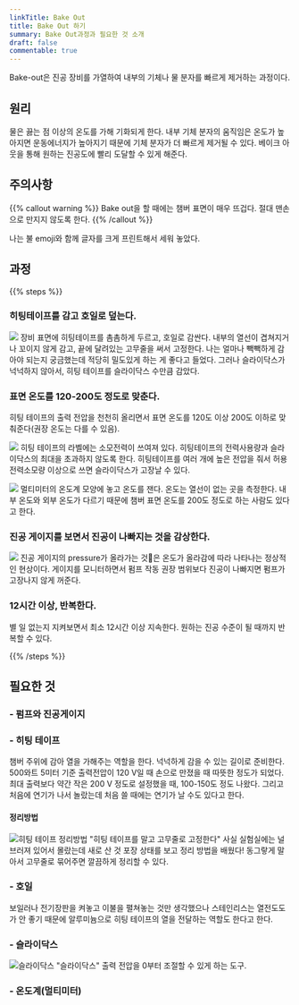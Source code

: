 ```yaml
---
linkTitle: Bake Out
title: Bake Out 하기
summary: Bake Out과정과 필요한 것 소개
draft: false
commentable: true
---
```


Bake-out은 진공 장비를 가열하여 내부의 기체나 물 분자를 빠르게 제거하는 과정이다.

<!--more-->

## 원리

물은 끓는 점 이상의 온도를 가해 기화되게 한다. 내부 기체 분자의 움직임은 온도가 높아지면 운동에너지가 높아지기 때문에 기체 분자가 더 빠르게 제거될 수 있다. 베이크 아웃을 통해 원하는 진공도에 빨리 도달할 수 있게 해준다.

## 주의사항

{{% callout warning %}}
Bake out을 할 때에는 챔버 표면이 매우 뜨겁다. 절대 맨손으로 만지지 않도록 한다.
{{% /callout %}}

나는 불 emoji와 함께 글자를 크게 프린트해서 세워 놓았다.

## 과정

{{% steps %}}

### 히팅테이프를 감고 호일로 덮는다.

![](https://assets.tina.io/aab3b88e-75e9-464f-bc3a-5c8bf84731f8/overall.jpg)
장비 표면에 히팅테이프를 촘촘하게 두르고, 호일로 감싼다. 내부의 열선이 겹쳐지거나 꼬이지 않게 감고, 끝에 달려있는 고무줄을 써서 고정한다.
나는 얼마나 빽빽하게 감아야 되는지 궁금했는데 적당히 밀도있게 하는 게 좋다고 들었다. 그러나 슬라이닥스가 넉넉하지 않아서, 히팅 테이프를 슬라이닥스 수만큼 감았다.

### 표면 온도를 120-200도 정도로 맞춘다.

히팅 테이프의 출력 전압을 천천히 올리면서 표면 온도를 120도 이상 200도 이하로 맞춰준다(권장 온도는 다를 수 있음). 

![](https://assets.tina.io/aab3b88e-75e9-464f-bc3a-5c8bf84731f8/heating_tape_00.jpg)
히팅 테이프의 라벨에는 소모전력이 쓰여져 있다. 히팅테이프의 전력사용량과 슬라이닥스의 최대을 초과하지 않도록 한다. 히팅테이프를 여러 개에 높은 전압을 줘서 허용 전력소모량 이상으로 쓰면 슬라이닥스가 고장날 수 있다.

![](https://assets.tina.io/aab3b88e-75e9-464f-bc3a-5c8bf84731f8/thermo.jpg)
멀티미터의 온도계 모양에 놓고 온도를 잰다. 온도는 열선이 없는 곳을 측정한다. 내부 온도와 외부 온도가 다르기 때문에 챔버 표면 온도를 200도 정도로 하는 사람도 있다고 한다.

### 진공 게이지를 보면서 진공이 나빠지는 것을 감상한다.

![](https://assets.tina.io/aab3b88e-75e9-464f-bc3a-5c8bf84731f8/vacuum.jpg)
진공 게이지의 pressure가 올라가는 것은 온도가 올라감에 따라 나타나는 정상적인 현상이다. 게이지를 모니터하면서 펌프 작동 권장 범위보다 진공이 나빠지면 펌프가 고장나지 않게 꺼준다. 

### 12시간 이상, 반복한다.

별 일 없는지 지켜보면서 최소 12시간 이상 지속한다. 원하는 진공 수준이 될 때까지 반복할 수 있다. 

{{% /steps %}}

## 필요한 것

### - 펌프와 진공게이지

### - 히팅 테이프
챔버 주위에 감아 열을 가해주는 역할을 한다. 넉넉하게 감을 수 있는 길이로 준비한다. 500와트 5미터 기준 출력전압이 120 V일 때 손으로 만졌을 때 따뜻한 정도가 되었다. 최대 출력보다 약간 작은 200 V 정도로 설정했을 때, 100-150도 정도 나왔다. 그리고 처음에 연기가 나서 놀랐는데 처음 쓸 때에는 연기가 날 수도 있다고 한다.
#### 정리방법
![히팅 테이프 정리방법 "히팅 테이프를 말고 고무줄로 고정한다"](https://assets.tina.io/aab3b88e-75e9-464f-bc3a-5c8bf84731f8/Heating_tape_01.jpg)
사실 실험실에는 널브러져 있어서 몰랐는데 새로 산 것 포장 상태를 보고 정리 방법을 배웠다! 동그랗게 말아서 고무줄로 묶어주면 깔끔하게 정리할 수 있다.

### - 호일
보일러나 전기장판을 켜놓고 이불을 펼쳐놓는 것만 생각했으나 스테인리스는 열전도도가 안 좋기 때문에 알루미늄으로 히팅 테이프의 열을 전달하는 역할도 한다고 한다.

### - 슬라이닥스
![슬라이닥스 "슬라이닥스"](https://assets.tina.io/aab3b88e-75e9-464f-bc3a-5c8bf84731f8/slidacs01.jpg)
출력 전압을 0부터 조절할 수 있게 하는 도구.

### - 온도계(멀티미터)

